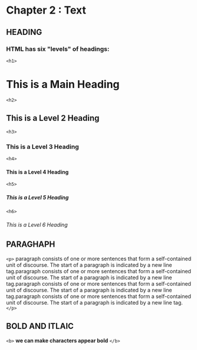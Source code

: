 # Chapter 2 : Text 

## HEADING

### HTML has six "levels" of headings:

`<h1>` 
 # This is a Main Heading

`<h2>`
## This is a Level 2 Heading

`<h3>`
### This is a Level 3 Heading

`<h4>`
#### This is a Level 4 Heading 

`<h5>`
##### This is a Level 5 Heading

`<h6>`
###### This is a Level 6 Heading

## PARAGHAPH

`<p>` paragraph consists of one or more sentences
that form a self-contained unit of discourse. The
start of a paragraph is indicated by a new
line tag.paragraph consists of one or more sentences
that form a self-contained unit of discourse. The
start of a paragraph is indicated by a new
line tag.paragraph consists of one or more sentences
that form a self-contained unit of discourse. The
start of a paragraph is indicated by a new
line tag.paragraph consists of one or more sentences
that form a self-contained unit of discourse. The
start of a paragraph is indicated by a new
line tag.`</p>` 

## BOLD AND ITLAIC

`<b>` **we can make characters appear bold** `</b>`
